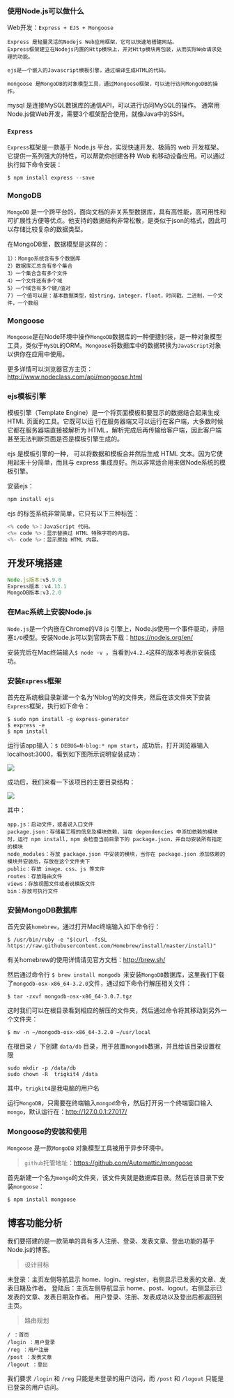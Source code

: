 ### 使用Node.js可以做什么

Web开发：`Express + EJS + Mongoose`

```
Express 是轻量灵活的Nodejs Web应用框架，它可以快速地搭建网站。
Express框架建立在Nodejs内置的Http模块上，并对Http模块再包装，从而实际Web请求处理的功能。

ejs是一个嵌入的Javascript模板引擎，通过编译生成HTML的代码。

mongoose 是MongoDB的对象模型工具，通过Mongoose框架，可以进行访问MongoDB的操作。
```
mysql 是连接MySQL数据库的通信API，可以进行访问MySQL的操作。
通常用Node.js做Web开发，需要3个框架配合使用，就像Java中的SSH。

### `Express`

`Express`框架是一款基于 Node.js 平台，实现快速开发、极简的 web 开发框架。它提供一系列强大的特性，可以帮助你创建各种 Web 和移动设备应用。可以通过执行如下命令安装：

```js
$ npm install express --save
```

### MongoDB

`MongoDB` 是一个跨平台的，面向文档的非关系型数据库，具有高性能，高可用性和可扩展性方便等优点。他支持的数据结构非常松散，是类似于json的格式，因此可以存储比较复杂的数据类型。

在MongoDB里，数据模型是这样的：
```
1）：Mongo系统含有多个数据库
2）数据库汇总含有多个集合
3）一个集合含有多个文件
4）一个文件还有多个域
5）一个域含有多个键/值对
7) 一个值可以是：基本数据类型，如string，integer，float，时间戳，二进制，一个文件，一个数组
```
### Mongoose

`Mongoose`是在Node环境中操作`MongoDB`数据库的一种便捷封装，是一种对象模型工具，类似于`MySQL`的ORM。`Mongoose`将数据库中的数据转换为`JavaScript`对象以供你在应用中使用。

更多详情可以浏览器官方主页：http://www.nodeclass.com/api/mongoose.html

### ejs模板引擎

模板引擎（Template Engine）是一个将页面模板和要显示的数据结合起来生成 HTML 页面的工具。它既可以运 行在服务器端又可以运行在客户端，大多数时候它都在服务器端直接被解析为 HTML，解析完成后再传输给客户端，因此客户端甚至无法判断页面是否是模板引擎生成的。

ejs 是模板引擎的一种， 可以将数据和模板合并然后生成 HTML 文本。因为它使用起来十分简单，而且与 express 集成良好。所以非常适合用来做Node系统的模板引擎。

安装ejs：

```js
npm install ejs
```

ejs 的标签系统非常简单，它只有以下三种标签：

```js
<% code %>：JavaScript 代码。
<%= code %>：显示替换过 HTML 特殊字符的内容。
<%- code %>：显示原始 HTML 内容。
```

## 开发环境搭建
```js
Node.js版本:v5.9.0
Express版本：v4.13.1
MongoDB版本:v3.2.0
```

### 在Mac系统上安装Node.js

`Node.js`是一个内嵌在Chrome的V8 js 引擎上，Node.js使用一个事件驱动，非阻塞`I/O`模型。安装Node.js可以到官网去下载：https://nodejs.org/en/

安装完后在Mac终端输入`$ node -v `，当看到`v4.2.4`这样的版本号表示安装成功。


### 安装`Express`框架
首先在系统根目录新建一个名为‘Nblog’的的文件夹，然后在该文件夹下安装`Express`框架，执行如下命令：
```
$ sudo npm install -g express-generator
$ express -e
$ npm install
```
运行该app输入：`$ DEBUG=N-blog:* npm start`，成功后，打开浏览器输入localhost:3000，看到如下图所示说明安装成功：

![](img/express-start.png)

成功后，我们来看一下该项目的主要目录结构：

![](img/mulu.png)

其中：
```
app.js：启动文件，或者说入口文件
package.json：存储着工程的信息及模块依赖，当在 dependencies 中添加依赖的模块时，运行 npm install，npm 会检查当前目录下的 package.json，并自动安装所有指定的模块
node_modules：存放 package.json 中安装的模块，当你在 package.json 添加依赖的模块并安装后，存放在这个文件夹下
public：存放 image、css、js 等文件
routes：存放路由文件
views：存放视图文件或者说模版文件
bin：存放可执行文件
```

### 安装MongoDB数据库
首先安装`homebrew`，通过打开Mac终端输入如下命令行：
```
$ /usr/bin/ruby -e "$(curl -fsSL https://raw.githubusercontent.com/Homebrew/install/master/install)"
```
有关homebrew的使用详情请见官方文档：http://brew.sh/

然后通过命令行 `$ brew install mongodb `来安装`MongoDB`数据库，这里我们下载了`mongodb-osx-x86_64-3.2.0`文件，通过如下命令行解压相关文件：
```
$ tar -zxvf mongodb-osx-x86_64-3.0.7.tgz
```
这时我们可以在根目录看到相应的解压的文件夹，然后通过命令将其移动到另外一个文件夹：

```
$ mv -n ~/mongodb-osx-x86_64-3.2.0 ~/usr/local
```
在根目录 `/ `下创建  `data/db` 目录，用于放置`mongodb`数据，并且给该目录设置权限

```
sudo mkdir -p /data/db
sudo chown -R  trigkit4 /data
```
其中，`trigkit4`是我电脑的用户名

运行`MongoDB`，只需要在终端输入`mongod`命令，然后打开另一个终端窗口输入`mongo`，默认运行在：http://127.0.0.1:27017/


### Mongoose的安装和使用

`Mongoose` 是一款`MongoDB` 对象模型工具被用于异步环境中。

>`github`托管地址：https://github.com/Automattic/mongoose



首先新建一个名为`mongo`的文件夹，该文件夹就是数据库目录。然后在该目录下安装`mongoose`：

```
$ npm install mongoose
```


## 博客功能分析

我们要搭建的是一款简单的具有多人注册、登录、发表文章、登出功能的基于Node.js的博客。

>设计目标

未登录：主页左侧导航显示 home、login、register，右侧显示已发表的文章、发表日期及作者。
登陆后：主页左侧导航显示 home、post、logout，右侧显示已发表的文章、发表日期及作者。
用户登录、注册、发表成功以及登出后都返回到主页。

>路由规划

```
/ ：首页
/login ：用户登录
/reg ：用户注册
/post ：发表文章
/logout ：登出
```
我们要求 `/login` 和 `/reg` 只能是未登录的用户访问，而 `/post` 和 `/logout` 只能是已登录的用户访问。
